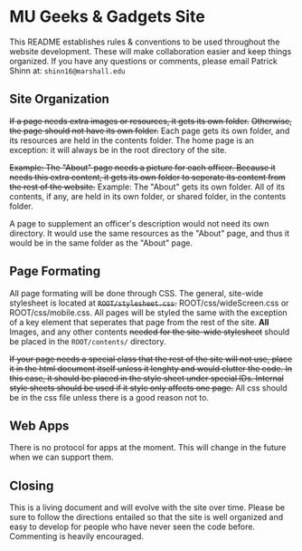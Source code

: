 # MU Geeks & Gadgets Site

This README establishes rules & conventions to be used throughout the
website development.  These will make collaboration easier and keep
things organized.  If you have any questions or comments, please email
Patrick Shinn at: `shinn16@marshall.edu`


## Site Organization

~~If a page needs extra images or resources, it gets its own folder.~~
~~Otherwise, the page should not have its own folder.~~ 
Each page gets its own folder, and its resources are held in the contents folder. 
The home page is an exception: it will always be in the root directory of the site.

~~Example:  The "About" page needs a picture for each officer.  Because it
needs this extra content, it gets its own folder to seperate its content
from the rest of the website.~~
Example: The "About" gets its own folder. All of its contents, if any, are held in its 
own folder, or shared folder, in the contents folder.

A page to supplement an officer's description would not need its own
directory.  It would use the same resources as the "About" page, and
thus it would be in the same folder as the "About" page.


## Page Formating

All page formating will be done through CSS.  The general, site-wide
stylesheet is located at ~~`ROOT/stylesheet.css`.~~ ROOT/css/wideScreen.css or ROOT/css/mobile.css.  All pages will be
styled the same with the exception of a key element that seperates that
page from the rest of the site.  **All** Images, and any other contents ~~needed for the site-wide
stylesheet~~ should be placed in the `ROOT/contents/` directory.

~~If your page needs a special class that the rest of the site will not
use, place it in the html document itself unless it lenghty and would
clutter the code.  In this case, it should be placed in the style sheet
under special IDs.  Internal style sheets should be used if it style
only affects one page.~~
All css should be in the css file unless there is a good reason not to.


## Web Apps

There is no protocol for apps at the moment.  This will change in the
future when we can support them.

## Closing

This is a living document and will evolve with the site over time.
Please be sure to follow the directions entailed so that the site is
well organized and easy to develop for people who have never seen the
code before.  Commenting is heavily encouraged.
